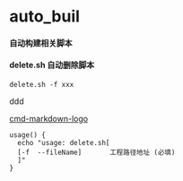 # auto_buil
#### 自动构建相关脚本
#### delete.sh 自动删除脚本


    delete.sh -f xxx
    
    
ddd

[cmd-markdown-logo](https://www.zybuluo.com/static/img/logo.png)

```angular2
usage() {
  echo "usage: delete.sh[
  [-f  --fileName]       工程路径地址 (必填)
  ]"
}
```
